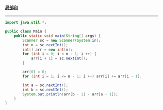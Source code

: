 #### <a href="https://www.acwing.com/problem/content/4713/">局部和</a>

-------------

```java
import java.util.*;

public class Main {
    public static void main(String[] args) {
        Scanner sc = new Scanner(System.in);
        int n = sc.nextInt();
        int[] arr = new int[n];
        for (int i = 0; i < n - 1; i ++) {
            arr[i + 1] = sc.nextInt();
        }

        arr[0] = 0;
        for (int i = 1; i <= n - 1; i ++) arr[i] += arr[i - 1];

        int a = sc.nextInt();
        int b = sc.nextInt();
        System.out.println(arr[b - 1] - arr[a - 1]);
    }
}
```

